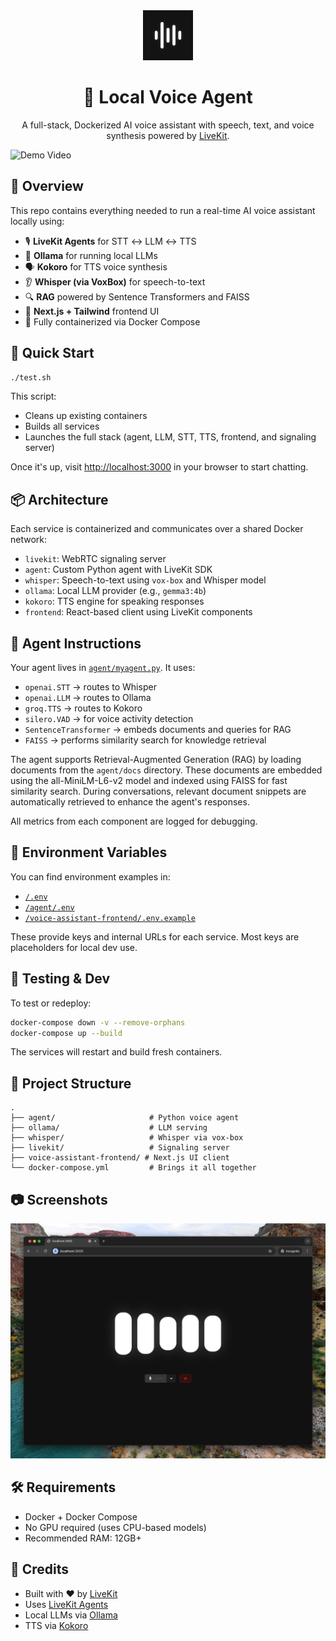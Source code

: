<div align="center">
  <img src="./voice-assistant-frontend/.github/assets/app-icon.png" alt="App Icon" width="80" />
  <h1>🧠 Local Voice Agent</h1>
  <p>A full-stack, Dockerized AI voice assistant with speech, text, and voice synthesis powered by <a href="https://livekit.io/">LiveKit</a>.</p>
</div>

![Demo Video](https://github.com/user-attachments/assets/67a76e94-aacb-4087-b09c-d4e46d8e695e)

## 🧩 Overview

This repo contains everything needed to run a real-time AI voice assistant locally using:

- 🎙️ **LiveKit Agents** for STT ↔ LLM ↔ TTS
- 🧠 **Ollama** for running local LLMs
- 🗣️ **Kokoro** for TTS voice synthesis
- 👂 **Whisper (via VoxBox)** for speech-to-text
- 🔍 **RAG** powered by Sentence Transformers and FAISS
- 💬 **Next.js + Tailwind** frontend UI
- 🐳 Fully containerized via Docker Compose

## 🏁 Quick Start

```bash
./test.sh
```

This script:
- Cleans up existing containers
- Builds all services
- Launches the full stack (agent, LLM, STT, TTS, frontend, and signaling server)

Once it's up, visit [http://localhost:3000](http://localhost:3000) in your browser to start chatting.

## 📦 Architecture

Each service is containerized and communicates over a shared Docker network:
- `livekit`: WebRTC signaling server
- `agent`: Custom Python agent with LiveKit SDK
- `whisper`: Speech-to-text using `vox-box` and Whisper model
- `ollama`: Local LLM provider (e.g., `gemma3:4b`)
- `kokoro`: TTS engine for speaking responses
- `frontend`: React-based client using LiveKit components

## 🧠 Agent Instructions

Your agent lives in [`agent/myagent.py`](./agent/myagent.py). It uses:
- `openai.STT` → routes to Whisper
- `openai.LLM` → routes to Ollama
- `groq.TTS` → routes to Kokoro
- `silero.VAD` → for voice activity detection
- `SentenceTransformer` → embeds documents and queries for RAG
- `FAISS` → performs similarity search for knowledge retrieval

The agent supports Retrieval-Augmented Generation (RAG) by loading documents from the `agent/docs` directory. These documents are embedded using the all-MiniLM-L6-v2 model and indexed using FAISS for fast similarity search. During conversations, relevant document snippets are automatically retrieved to enhance the agent's responses.

All metrics from each component are logged for debugging.

## 🔐 Environment Variables

You can find environment examples in:
- [`/.env`](./.env)
- [`/agent/.env`](./agent/.env)
- [`/voice-assistant-frontend/.env.example`](./voice-assistant-frontend/.env.example)

These provide keys and internal URLs for each service. Most keys are placeholders for local dev use.

## 🧪 Testing & Dev

To test or redeploy:

```bash
docker-compose down -v --remove-orphans
docker-compose up --build
```

The services will restart and build fresh containers.

## 🧰 Project Structure

```
.
├── agent/                     # Python voice agent
├── ollama/                    # LLM serving
├── whisper/                   # Whisper via vox-box
├── livekit/                   # Signaling server
├── voice-assistant-frontend/ # Next.js UI client
└── docker-compose.yml         # Brings it all together
```

## 📷 Screenshots

![UI Screenshot](./voice-assistant-frontend/.github/assets/frontend-screenshot.jpeg)

## 🛠️ Requirements

- Docker + Docker Compose
- No GPU required (uses CPU-based models)
- Recommended RAM: 12GB+

## 🙌 Credits

- Built with ❤️ by [LiveKit](https://livekit.io/)
- Uses [LiveKit Agents](https://docs.livekit.io/agents/)
- Local LLMs via [Ollama](https://ollama.com/)
- TTS via [Kokoro](https://github.com/remsky/kokoro)
